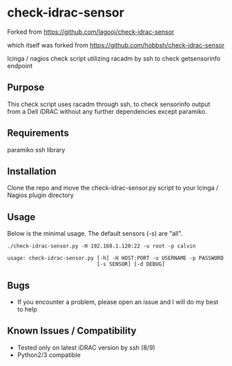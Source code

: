 # check-idrac-sensor

Forked from https://github.com/lagooj/check-idrac-sensor

which itself was forked from https://github.com/hobbsh/check-idrac-sensor

Icinga / nagios check script utilizing racadm by ssh to check getsensorinfo endpoint

## Purpose

This check script uses racadm through ssh, to check sensorinfo output from a Dell iDRAC without any 
further dependencies except paramiko.

## Requirements

paramiko ssh library

## Installation

Clone the repo and move the check-idrac-sensor.py script to your Icinga / Nagios plugin directory

## Usage

Below is the minimal usage. The default sensors (-s) are "all".

```
./check-idrac-sensor.py -H 192.168.1.120:22 -u root -p calvin

usage: check-idrac-sensor.py [-h] -H HOST:PORT -u USERNAME -p PASSWORD
                             [-s SENSOR] [-d DEBUG]
```

## Bugs

- If you encounter a problem, please open an issue and I will do my best to help

## Known Issues / Compatibility

- Tested only on latest iDRAC version by ssh (8/9)
- Python2/3 compatible
